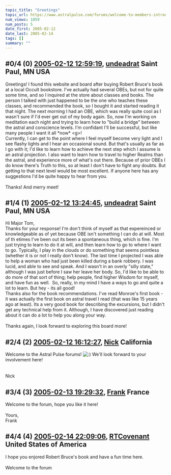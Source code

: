 ```yaml
---
topic_title: "Greetings"
topic_url: https://www.astralpulse.com/forums/welcome-to-members-introductions!/greetings-17223
num_views: 1859
num_posts: 5
date_first: 2005-02-12
date_last: 2005-02-14
tags: []
summary: ""
---
```


## \#0/4 (0) [2005-02-12 12:59:19](https://www.astralpulse.com/forums/index.php?msg=148636), [undeadrat](https://www.astralpulse.com/forums/profile/?u=8355) Saint Paul, MN  USA ##
<section>
Greetings! I found this website and board after buying Robert Bruce's book at a local Occult bookstore. I've actually had several OBEs, but not for quite some time, and so I inquired at the store about classes and books. The person I talked with just happened to be the one who teaches these classes, and recommended the book, so I bought it and started reading it that night. The next morning I had an OBE, which was really quite cool as I wasn't sure if I'd ever get out of my body again. So, now I'm working on meditation each night and trying to learn how to "build a bridge" between the astral and conscience levels. I'm confidant I'll be successful, but like many people I want it all *now* &lt;g&gt;!
<br>
Currently, I can get to the point where I feel myself become very light and I see flashy lights and I hear an occasional sound. But that's usually as far as I go with it; I'd like to learn how to achieve the next step which I assume is an astral projection. I also want to learn how to travel to higher Realms than the astral, and experience more of what's out there. Because of prior OBEs I do know there's Truth to this, so at least I don't have to fight any doubts. But getting to that next level would be most excellent. If anyone here has any suggestions I'd be quite happy to hear from you.
<br>
<br>
Thanks! And merry meet!
</section>

## \#1/4 (1) [2005-02-12 13:24:45](https://www.astralpulse.com/forums/index.php?msg=148639), [undeadrat](https://www.astralpulse.com/forums/profile/?u=8355) Saint Paul, MN  USA ##
<section>
Hi Major Tom,
<br>
Thanks for your response! I'm don't think of myself as that expereinced or knowledgeable as of yet because OBE isn't something I can do at will. Most of th etimes I've been out its been a spontaneous thing, which is fine. I'm just trying to learn to do it at will, and then learn how to go to where I want to go. Typically, I play in the clouds or do something that seems pointless (whether it is or not I really don't know). The last time I projected I was able to help a woman who had just been killed during a bank robbery. I was lucid, and able to see and speak. And I wasn't in an overly "silly state," although I was just before I saw her leave her body. So, I'd like to be able to do more of that sort of thing; help people, find higher Wisdom for myself, and have fun as well.  So, really, in my mind I have a ways to go and quite a lot to learn. But hey - its all good!
<br>
Thanks also for the book recommendations. I've read Monroe's first book - it was actually the first book on astral travel I read (that was like 15 years ago at least). Its a very good book for describing the excursions, but I didn't get any technical help from it. Although, I have discovered just reading about it can do a lot to help you along your way.
<br>
<br>
Thanks again, I look forward to exploring this board more!
</section>

## \#2/4 (2) [2005-02-12 16:12:27](https://www.astralpulse.com/forums/index.php?msg=148670), [Nick](https://www.astralpulse.com/forums/profile/?u=2080) California ##
<section>
Welcome to the Astral Pulse forums!
<img alt=":)" class="smiley" src="https://www.astralpulse.com/forums/Smileys/fugue/smiley.png" title="Smiley"/>
We'll look forward to your involvement here!
<br>
<br>
<br>
Nick
</section>

## \#3/4 (3) [2005-02-13 19:29:32](https://www.astralpulse.com/forums/index.php?msg=149066), [Frank](https://www.astralpulse.com/forums/profile/?u=359) France ##
<section>
Welcome to the forum, hope you like it here!
<br>
<br>
Yours,
<br>
Frank
</section>

## \#4/4 (4) [2005-02-14 22:09:06](https://www.astralpulse.com/forums/index.php?msg=149505), [RTCovenant](https://www.astralpulse.com/forums/profile/?u=8389) United States of America ##
<section>
I hope you enjored Robert Bruce's book and have a fun time here.
<br>
<br>
Welcome to the forum
</section>